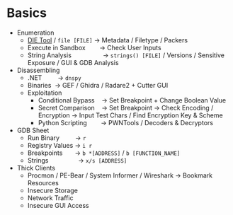 # Basics
*   Enumeration
    *   [DIE Tool](https://github.com/horsicq/Detect-It-Easy) / `file [FILE]` → Metadata / Filetype / Packers
    *   Execute in Sandbox        → Check User Inputs
    *   String Analysis                  → `strings() [FILE]` / Versions / Sensitive Exposure / GUI & GDB Analysis
*   Disassembling
    *   .NET         → `dnspy`
    *   Binaries  → GEF / Ghidra / Radare2 + Cutter GUI
    *   Exploitation
        *   Conditional Bypass    → Set Breakpoint + Change Boolean Value
        *   Secret Comparison    → Set Breakpoint → Check Encoding / Encryption → Input Test Chars / Find Encryption Key & Scheme
        *   Python Scripting        → PWNTools / Decoders & Decryptors
*   GDB Sheet
    *   Run Binary         → `r`
    *   Registry Values → `i r`
    *   Breakpoints       → `b *[ADDRESS]` / `b [FUNCTION_NAME]`
    *   Strings                 → `x/s [ADDRESS]`
*   Thick Clients
    *   Procmon / PE-Bear / System Informer / Wireshark → Bookmark Resources
    *   Insecure Storage
    *   Network Traffic
    *   Insecure GUI Access
